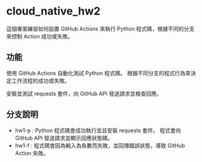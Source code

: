 # cloud_native_hw2

這個專案練習如何設置 GitHub Actions 來執行 Python 程式碼，根據不同的分支來控制 Action 成功或失敗。

## 功能
使用 GitHub Actions 自動化測試 Python 程式碼。
根據不同分支的程式行為來決定工作流程的成功或失敗。

安裝並測試 requests 套件，向 GitHub API 發送請求並檢查回應。

## 分支說明
- hw1-p :
Python 程式碼會成功執行並且安裝 requests 套件。
程式會向 GitHub API 發送請求並顯示回應狀態碼。
- hw1-f :
程式碼會因為輸入為負數而失敗，並回傳錯誤狀態，導致 GitHub Action 失敗。